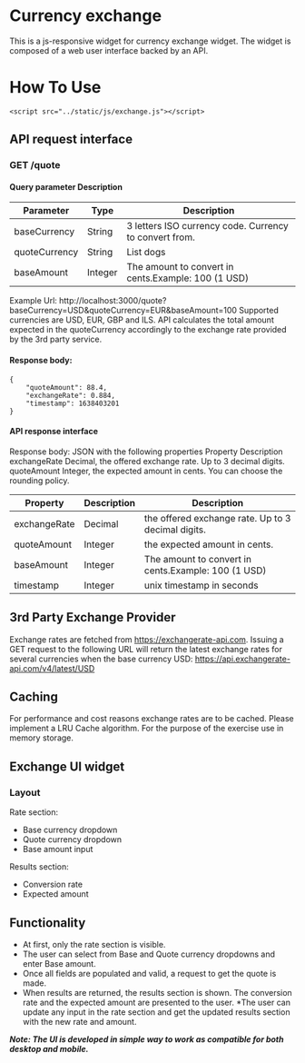 # **Currency exchange**
This is a js-responsive widget for currency exchange widget. The widget
is composed of a web user interface backed by an API.
# How To Use
 `<script src="../static/js/exchange.js"></script>`

## API request interface
### GET /quote
#### Query parameter Description
|Parameter      | Type            | Description       |
| -----------   | --------------- | --------- |
| baseCurrency  | String          | 3 letters ISO currency code. Currency to convert from.      
| quoteCurrency | String          | List dogs 
| baseAmount    | Integer         | The amount to convert in cents.Example: 100 (1 USD)

Example Url: http://localhost:3000/quote?baseCurrency=USD&quoteCurrency=EUR&baseAmount=100
Supported currencies are USD, EUR, GBP and ILS. API calculates the total amount expected
in the quoteCurrency accordingly to the exchange rate provided by the 3rd party service.
#### Response body:
    {
        "quoteAmount": 88.4,
        "exchangeRate": 0.884,
        "timestamp": 1638403201
    }

#### API response interface
Response body: JSON with the following properties
Property Description
exchangeRate Decimal, the offered exchange rate. Up to 3 decimal digits.
quoteAmount Integer, the expected amount in cents.
You can choose the rounding policy.

| Property      | Description   | Description                                         | 
| -----------   | --------------| --------------------------------------------------- |
| exchangeRate  | Decimal       | the offered exchange rate. Up to 3 decimal digits.  |
| quoteAmount   | Integer       | the expected amount in cents.                       |
| baseAmount    | Integer       | The amount to convert in cents.Example: 100 (1 USD) |
| timestamp     | Integer       | unix timestamp in seconds                           |

## 3rd Party Exchange Provider
Exchange rates are fetched from https://exchangerate-api.com. Issuing a GET request to the
following URL will return the latest exchange rates for several currencies when the base
currency USD: https://api.exchangerate-api.com/v4/latest/USD

## Caching
For performance and cost reasons exchange rates are to be cached. Please implement a LRU
Cache algorithm. For the purpose of the exercise use in memory storage.

## Exchange UI widget
### Layout

Rate section:
* Base currency dropdown
* Quote currency dropdown
* Base amount input

Results section:
* Conversion rate
* Expected amount

## Functionality
* At first, only the rate section is visible.
* The user can select from Base and Quote currency dropdowns and enter Base amount.
* Once all fields are populated and valid, a request to get the quote is made.
* When results are returned, the results section is shown. The conversion rate and the
  expected amount are presented to the user.
*The user can update any input in the rate section and get the updated results section
  with the new rate and amount.

***Note: The UI is developed in simple way to work as compatible for both desktop and mobile.***